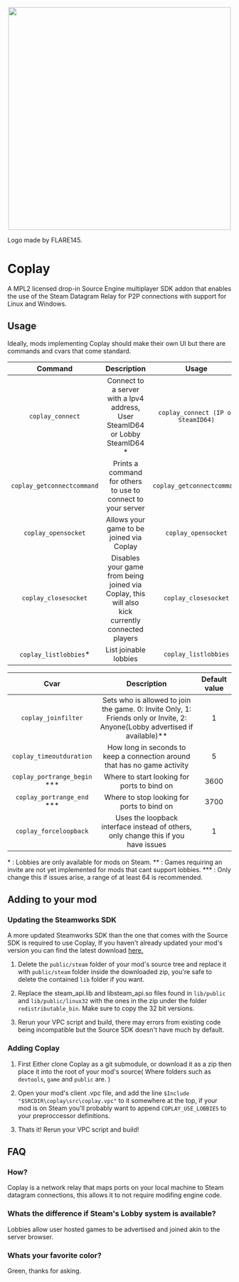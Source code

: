 <p align="center"> <img width="500" src="https://coaxion.games/res/coplayLogo.svg"/> </p>

Logo made by FLARE145.

# Coplay
A MPL2 licensed drop-in Source Engine multiplayer SDK addon that enables the use of the Steam Datagram Relay for P2P connections with support for Linux and Windows.

## Usage
Ideally, mods implementing Coplay should make their own UI but there are commands and cvars that come standard.

| Command | Description | Usage |
| :-----: | :---------: | :---: |
| `coplay_connect` | Connect to a server with a Ipv4 address, User SteamID64 or Lobby SteamID64 * | `coplay_connect (IP or SteamID64)` |
| `coplay_getconnectcommand` | Prints a command for others to use to connect to your server | `coplay_getconnectcommand` |
| `coplay_opensocket` | Allows your game to be joined via Coplay | `coplay_opensocket` |
| `coplay_closesocket` | Disables your game from being joined via Coplay, this will also kick currently connected players | `coplay_closesocket` |
| `coplay_listlobbies`* | List joinable lobbies | `coplay_listlobbies` |


| Cvar | Description | Default value |
| :--: | :---------: | :-----------: |
| `coplay_joinfilter` | Sets who is allowed to join the game. 0: Invite Only, 1: Friends only or Invite, 2: Anyone(Lobby advertised if available)** | 1 |
| `coplay_timeoutduration` | How long in seconds to keep a connection around that has no game activity | 5 |
| `coplay_portrange_begin` *** | Where to start looking for ports to bind on | 3600 |
| `coplay_portrange_end` *** | Where to stop looking for ports to bind on | 3700 |
| `coplay_forceloopback` | Uses the loopback interface instead of others, only change this if you have issues | 1 |

\* : Lobbies are only available for mods on Steam.
\** : Games requiring an invite are not yet implemented for mods that cant support lobbies.
\*** :  Only change this if issues arise, a range of at least 64 is recommended.

## Adding to your mod

### Updating the Steamworks SDK
A more updated Steamworks SDK than the one that comes with the Source SDK is required to use Coplay, If you haven't already updated your mod's version you can find the latest download [here.](https://partner.steamgames.com/downloads/steamworks_sdk_159.zip)

1. Delete the `public/steam` folder of your mod's source tree and replace it with `public/steam` folder inside the downloaded zip, you're safe to delete the contained `lib` folder if you want.

2. Replace the steam_api.lib and libsteam_api.so files found in `lib/public` and `lib/public/linux32` with the ones in the zip under the folder `redistributable_bin`. Make sure to copy the 32 bit versions.

3. Rerun your VPC script and build, there may errors from existing code being incompatible but the Source SDK doesn't have much by default.

### Adding Coplay

1. First Either clone Coplay as a git submodule, or download it as a zip then place it into the root of your mod's source( Where folders such as `devtools`, `game` and `public` are. )

2. Open your mod's client .vpc file, and add the line
`$Include "$SRCDIR\coplay\src\coplay.vpc"`
to it somewhere at the top, if your mod is on Steam you'll probably want to append `COPLAY_USE_LOBBIES` to your preproccessor definitions.

3. Thats it! Rerun your VPC script and build!

## FAQ

### How?
Coplay is a network relay that maps ports on your local machine to Steam datagram connections, this allows it to not require modifing engine code.

### Whats the difference if Steam's Lobby system is available?
Lobbies allow user hosted games to be advertised and joined akin to the server browser.

### Whats your favorite color?
Green, thanks for asking.
